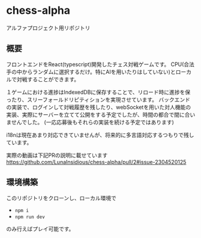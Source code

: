 # chess-alpha

アルファプロジェクト用リポジトリ

## 概要

フロントエンドをReact(typescript)開発したチェス対戦ゲームです。
CPU(合法手の中からランダムに選択するだけ。特にAIを用いたりはしていない)とローカルで対戦することができます。

１ゲームにおける進捗はIndexedDBに保存することで、リロード時に進捗を保ったり、スリーフォールドリピティションを実現させています。
バックエンドの実装で、ログインして対戦履歴を残したり、webSocketを用いた対人機能の実装、実際にサーバーを立てて公開をする予定でしたが、時間の都合で間に合いませんでした。
(一応応募後もそれらの実装を続ける予定ではあります)

i18nは現在あまり対応できていませんが、将来的に多言語対応するつもりで残しています。

実際の動画は下記PRの説明に載せています
https://github.com/LunaInsidious/chess-alpha/pull/2#issue-2304520125

## 環境構築

このリポジトリをクローンし、ローカル環境で

- `npm i`
- `npm run dev`

のみ行えばプレイ可能です。
